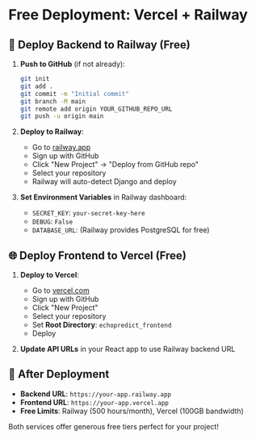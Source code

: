 # Free Deployment: Vercel + Railway

## 🚀 Deploy Backend to Railway (Free)

1. **Push to GitHub** (if not already):
   ```bash
   git init
   git add .
   git commit -m "Initial commit"
   git branch -M main
   git remote add origin YOUR_GITHUB_REPO_URL
   git push -u origin main
   ```

2. **Deploy to Railway**:
   - Go to [railway.app](https://railway.app)
   - Sign up with GitHub
   - Click "New Project" → "Deploy from GitHub repo"
   - Select your repository
   - Railway will auto-detect Django and deploy

3. **Set Environment Variables** in Railway dashboard:
   - `SECRET_KEY`: `your-secret-key-here`
   - `DEBUG`: `False`
   - `DATABASE_URL`: (Railway provides PostgreSQL for free)

## 🌐 Deploy Frontend to Vercel (Free)

1. **Deploy to Vercel**:
   - Go to [vercel.com](https://vercel.com)
   - Sign up with GitHub
   - Click "New Project"
   - Select your repository
   - Set **Root Directory**: `echopredict_frontend`
   - Deploy

2. **Update API URLs** in your React app to use Railway backend URL

## 📝 After Deployment

- **Backend URL**: `https://your-app.railway.app`
- **Frontend URL**: `https://your-app.vercel.app`
- **Free Limits**: Railway (500 hours/month), Vercel (100GB bandwidth)

Both services offer generous free tiers perfect for your project!